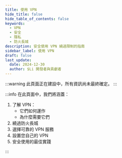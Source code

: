 ```yaml
---
title: 使用 VPN
hide_title: false
hide_table_of_contents: false
keywords:
  - VPN
  - 安全
  - 隱私
  - 防火長城
description: 安全使用 VPN 繞過限制的指南
sidebar_label: 使用 VPN
draft: false
last_update:
  date: 2024-12-30
  author: $Li 開發者與貢獻者
---
```


:::warning
此頁面正在建設中，所有資訊尚未最終確定。
:::

:::info
在此頁面中，我們將涵蓋：

1. 了解 VPN：
   - 它們如何運作
   - 為什麼需要它們
2. 繞過防火長城
3. 選擇可靠的 VPN 服務
4. 設置您自己的 VPN
5. 安全使用的最佳實踐

:::
